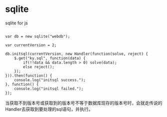 # sqlite
sqlite for js

```

var db = new sqlite("webdb");

var currentVersion = 2;

db.initsql(currentVersion, new Handler(function(solve, reject) {
	$.get("ky.sql", function(data) {
		if(!!data && data.length > 0) solve(data);
		else reject();
	});
})).then(function() {
	console.log("initsql success.");
}, function() {
	console.log("initsql failed.");
});

```

当获取不到版本号或获取到的版本号不等于数据库现存的版本号时，会就走传说的Handler去获取到要处理的sql语句，并执行。
